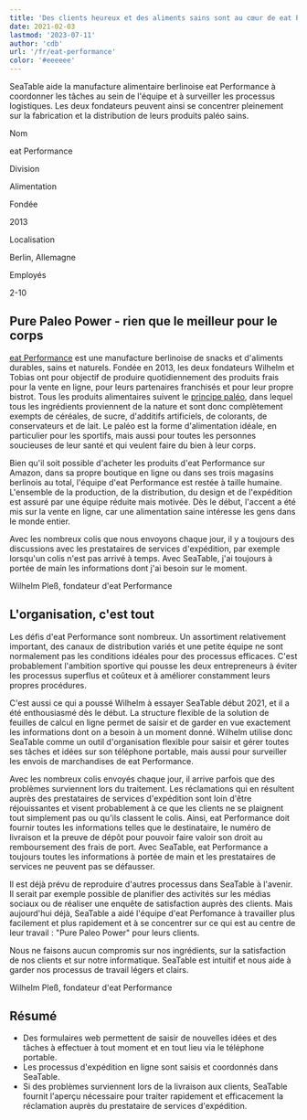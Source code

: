 ```yaml
---
title: 'Des clients heureux et des aliments sains sont au cœur de eat Performance - SeaTable'
date: 2021-02-03
lastmod: '2023-07-11'
author: 'cdb'
url: '/fr/eat-performance'
color: '#eeeeee'
---
```


SeaTable aide la manufacture alimentaire berlinoise eat Performance à coordonner les tâches au sein de l'équipe et à surveiller les processus logistiques. Les deux fondateurs peuvent ainsi se concentrer pleinement sur la fabrication et la distribution de leurs produits paléo sains.

Nom

eat Performance

Division

Alimentation

Fondée

2013

Localisation

Berlin, Allemagne

Employés

2-10

## Pure Paleo Power - rien que le meilleur pour le corps

[eat Performance](https://eat-performance.com/) est une manufacture berlinoise de snacks et d'aliments durables, sains et naturels. Fondée en 2013, les deux fondateurs Wilhelm et Tobias ont pour objectif de produire quotidiennement des produits frais pour la vente en ligne, pour leurs partenaires franchisés et pour leur propre bistrot. Tous les produits alimentaires suivent le [principe paléo](https://eat-performance.com/eat-LIFESTYLE/Vorteile-von-Paleo/), dans lequel tous les ingrédients proviennent de la nature et sont donc complètement exempts de céréales, de sucre, d'additifs artificiels, de colorants, de conservateurs et de lait. Le paléo est la forme d'alimentation idéale, en particulier pour les sportifs, mais aussi pour toutes les personnes soucieuses de leur santé et qui veulent faire du bien à leur corps.

Bien qu'il soit possible d'acheter les produits d'eat Performance sur Amazon, dans sa propre boutique en ligne ou dans ses trois magasins berlinois au total, l'équipe d'eat Performance est restée à taille humaine. L'ensemble de la production, de la distribution, du design et de l'expédition est assuré par une équipe réduite mais motivée. Dès le début, l'accent a été mis sur la vente en ligne, car une alimentation saine intéresse les gens dans le monde entier.

Avec les nombreux colis que nous envoyons chaque jour, il y a toujours des discussions avec les prestataires de services d'expédition, par exemple lorsqu'un colis n'est pas arrivé à temps. Avec SeaTable, j'ai toujours à portée de main les informations dont j'ai besoin sur le moment.

Wilhelm Pleß, fondateur d'eat Performance

## L'organisation, c'est tout

Les défis d'eat Performance sont nombreux. Un assortiment relativement important, des canaux de distribution variés et une petite équipe ne sont normalement pas les conditions idéales pour des processus efficaces. C'est probablement l'ambition sportive qui pousse les deux entrepreneurs à éviter les processus superflus et coûteux et à améliorer constamment leurs propres procédures.

C'est aussi ce qui a poussé Wilhelm à essayer SeaTable début 2021, et il a été enthousiasmé dès le début. La structure flexible de la solution de feuilles de calcul en ligne permet de saisir et de garder en vue exactement les informations dont on a besoin à un moment donné. Wilhelm utilise donc SeaTable comme un outil d'organisation flexible pour saisir et gérer toutes ses tâches et idées sur son téléphone portable, mais aussi pour surveiller les envois de marchandises de eat Performance.

Avec les nombreux colis envoyés chaque jour, il arrive parfois que des problèmes surviennent lors du traitement. Les réclamations qui en résultent auprès des prestataires de services d'expédition sont loin d'être réjouissantes et visent probablement à ce que les clients ne se plaignent tout simplement pas ou qu'ils classent le colis. Ainsi, eat Performance doit fournir toutes les informations telles que le destinataire, le numéro de livraison et la preuve de dépôt pour pouvoir faire valoir son droit au remboursement des frais de port. Avec SeaTable, eat Performance a toujours toutes les informations à portée de main et les prestataires de services ne peuvent pas se défausser.

Il est déjà prévu de reproduire d'autres processus dans SeaTable à l'avenir. Il serait par exemple possible de planifier des activités sur les médias sociaux ou de réaliser une enquête de satisfaction auprès des clients. Mais aujourd'hui déjà, SeaTable a aidé l'équipe d'eat Perfomance à travailler plus facilement et plus rapidement et à se concentrer sur ce qui est au centre de leur travail : "Pure Paleo Power" pour leurs clients.

Nous ne faisons aucun compromis sur nos ingrédients, sur la satisfaction de nos clients et sur notre informatique. SeaTable est intuitif et nous aide à garder nos processus de travail légers et clairs.

Wilhelm Pleß, fondateur d'eat Performance

## Résumé

- Des formulaires web permettent de saisir de nouvelles idées et des tâches à effectuer à tout moment et en tout lieu via le téléphone portable.
- Les processus d'expédition en ligne sont saisis et coordonnés dans SeaTable.
- Si des problèmes surviennent lors de la livraison aux clients, SeaTable fournit l'aperçu nécessaire pour traiter rapidement et efficacement la réclamation auprès du prestataire de services d'expédition.
